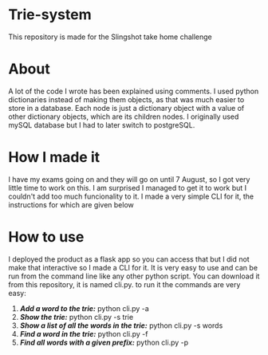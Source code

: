 # Trie-system
This repository is made for the Slingshot take home challenge
# About
A lot of the code I wrote has been explained using comments. I used python dictionaries instead of making them objects, as that was much easier to store in a database. Each node is just a dictionary object with a value of other dictionary objects, which are its children nodes. I originally used mySQL database but I had to later switch to postgreSQL.
# How I made it
I have my exams going on and they will go on until 7 August, so I got very little time to work on this. I am surprised I managed to get it to work but I couldn't add too much funcionality to it. I made a very simple CLI for it, the instructions for which are given below
# How to use
I deployed the product as a flask app so you can access that but I did not make that interactive so I made a CLI for it. It is very easy to use and can be run from the command line like any other python script. You can download it from this repository, it is named cli.py. to run it the commands are very easy:
1. ***Add a word to the trie:*** python cli.py -a <your word>
2. ***Show the trie:*** python cli.py -s trie
3. ***Show a list of all the words in the trie:*** python cli.py -s words
4. ***Find a word in the trie:*** python cli.py -f <your word>
5. ***Find all words with a given prefix:*** python cli.py -p <your word>
